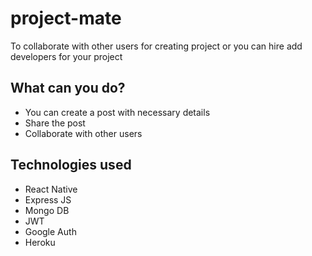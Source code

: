 # project-mate
To collaborate with other users for creating project or you can hire add developers for your project

## What can you do?
- You can create a post with necessary details
- Share the post 
- Collaborate with other users

## Technologies used
- React Native
- Express JS
- Mongo DB
- JWT
- Google Auth
- Heroku
